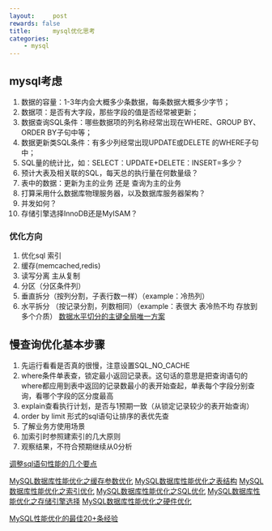 ```yaml
---
layout:     post
rewards: false
title:      mysql优化思考
categories:
    - mysql
---
```


## mysql考虑

 1. 数据的容量：1-3年内会大概多少条数据，每条数据大概多少字节；
 2. 数据项：是否有大字段，那些字段的值是否经常被更新；
 3. 数据查询SQL条件：哪些数据项的列名称经常出现在WHERE、GROUP BY、ORDER BY子句中等；
 4. 数据更新类SQL条件：有多少列经常出现UPDATE或DELETE 的WHERE子句中；
 5. SQL量的统计比，如：SELECT：UPDATE+DELETE：INSERT=多少？
 6. 预计大表及相关联的SQL，每天总的执行量在何数量级？
 7. 表中的数据：更新为主的业务 还是 查询为主的业务
 8. 打算采用什么数据库物理服务器，以及数据库服务器架构？
 9. 并发如何？
 10. 存储引擎选择InnoDB还是MyISAM？


### 优化方向
 1. 优化sql 索引
 2. 缓存(memcached,redis)
 3. 读写分离 主从复制
 4. 分区（分区条件列）
 5. 垂直拆分（按列分割，子表行数一样）（example：冷热列）
 6. 水平拆分 （按记录分割，列数相同）（example：表很大 表冷热不均 存放到多个介质） [数据水平切分的主键全局唯一方案](http://isky000.com/database/sharding_groups_global_pk)

## 慢查询优化基本步骤
 1. 先运行看看是否真的很慢，注意设置SQL_NO_CACHE
 2. where条件单表查，锁定最小返回记录表。这句话的意思是把查询语句的where都应用到表中返回的记录数最小的表开始查起，单表每个字段分别查询，看哪个字段的区分度最高
 3. explain查看执行计划，是否与1预期一致（从锁定记录较少的表开始查询）
 4. order by limit 形式的sql语句让排序的表优先查
 5. 了解业务方使用场景
 6. 加索引时参照建索引的几大原则
 7. 观察结果，不符合预期继续从0分析





[调整sql语句性能的几个要点](http://isky000.com/database/%E8%B0%83%E6%95%B4sql%E8%AF%AD%E5%8F%A5%E6%80%A7%E8%83%BD%E7%9A%84%E5%87%A0%E4%B8%AA%E8%A6%81%E7%82%B9)

[MySQL数据库性能优化之缓存参数优化](http://isky000.com/database/mysql-perfornamce-tuning-cache-parameter)
[MySQL数据库性能优化之表结构](http://isky000.com/database/mysql-perfornamce-tuning-schema)
[MySQL数据库性能优化之索引优化](http://isky000.com/database/mysql-performance-tuning-index)
[MySQL数据库性能优化之SQL优化](http://isky000.com/database/mysql-performance-tuning-sql)
[MySQL数据库性能优化之存储引擎选择](http://isky000.com/database/mysql-performance-tuning-storage-engine)
[MySQL数据库性能优化之硬件优化](http://isky000.com/database/mysql-performance-tuning-hardware)

[MySQL性能优化的最佳20+条经验](http://coolshell.cn/articles/1846.html)

